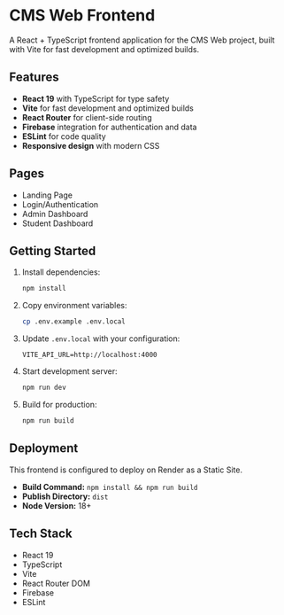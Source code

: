 # CMS Web Frontend

A React + TypeScript frontend application for the CMS Web project, built with Vite for fast development and optimized builds.

## Features

- **React 19** with TypeScript for type safety
- **Vite** for fast development and optimized builds
- **React Router** for client-side routing
- **Firebase** integration for authentication and data
- **ESLint** for code quality
- **Responsive design** with modern CSS

## Pages

- Landing Page
- Login/Authentication
- Admin Dashboard
- Student Dashboard

## Getting Started

1. Install dependencies:
   ```bash
   npm install
   ```

2. Copy environment variables:
   ```bash
   cp .env.example .env.local
   ```

3. Update `.env.local` with your configuration:
   ```
   VITE_API_URL=http://localhost:4000
   ```

4. Start development server:
   ```bash
   npm run dev
   ```

5. Build for production:
   ```bash
   npm run build
   ```

## Deployment

This frontend is configured to deploy on Render as a Static Site.

- **Build Command:** `npm install && npm run build`
- **Publish Directory:** `dist`
- **Node Version:** 18+

## Tech Stack

- React 19
- TypeScript
- Vite
- React Router DOM
- Firebase
- ESLint
